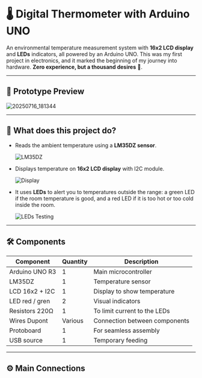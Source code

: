 # 🌡️ Digital Thermometer with Arduino UNO

An environmental temperature measurement system with **16x2 LCD display** and **LEDs** indicators, all powered by an Arduino UNO.
This was my first project in electronics, and it marked the beginning of my journey into hardware.
**Zero experience, but a thousand desires** 🚀.

---
## 📸 Prototype Preview

![20250716_181344](https://github.com/user-attachments/assets/be82a18a-bdde-48db-a4b9-88b9b9359a53)

---

## 🔧 What does this project do?

- Reads the ambient temperature using a **LM35DZ sensor**.

  ![LM35DZ](https://github.com/user-attachments/assets/7ffa30e3-41ff-4e75-8da9-e4e4d72a0941)

- Displays temperature on **16x2 LCD display** with I2C module.

  ![Display](https://github.com/user-attachments/assets/52ad8500-adb1-4746-98d7-10b0e4fb25cf)

- It uses **LEDs** to alert you to temperatures outside the range: a green LED if the room temperature is good, and a red LED if it is too hot or too cold inside the room.

  ![LEDs Testing](https://github.com/user-attachments/assets/6ddd5f66-4a27-431b-8e5e-96f7f37df247)

---
## 🛠️ Components

| Component         | Quantity | Description                           |
|-------------------|----------|---------------------------------------|
| Arduino UNO R3    | 1        | Main microcontroller                  |
| LM35DZ            | 1        | Temperature sensor                    |
| LCD 16x2 + I2C    | 1        | Display to show temperature           |
| LED red / gren    | 2        | Visual indicators                     |
| Resistors 220Ω    | 1        | To limit current to the LEDs          |
| Wires Dupont      | Various  | Connection between components         |
| Protoboard        | 1        | For seamless assembly                 |
| USB source        | 1        | Temporary feeding                     |

---

## ⚙️ Main Connections
